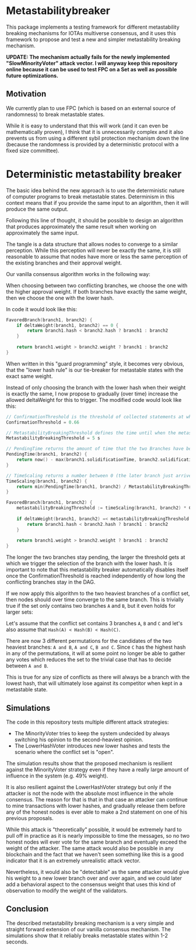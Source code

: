 # Metastabilitybreaker
This package implements a testing framework for different metastability breaking mechanisms for IOTAs multiverse consensus, and it uses this framework to propose and test a new and simpler metastability breaking mechanism.

**UPDATE: The mechanism actually fails for the newly implemented "SlowMinorityVoter" attack vector. I will anyway keep this repository online because it can be used to test FPC on a Set as well as possible future optimizations.**

## Motivation

We currently plan to use FPC (which is based on an external source of randomness) to break metastable states.

While it is easy to understand that this will work (and it can even be mathematically proven), I think that it is unnecessarily complex and it also prevents us from using a different sybil protection mechanism down the line (because the randomness is provided by a deterministic protocol with a fixed size committee).

# Deterministic metastability breaker

The basic idea behind the new approach is to use the deterministic nature of computer programs to break metastable states. Determinism in this context means that if you provide the same input to an algorithm, then it will produce the same output.

Following this line of thought, it should be possible to design an algorithm that produces approximately the same result when working on approximately the same input.

The tangle is a data structure that allows nodes to converge to a similar perception. While this perception will never be exactly the same, it is still reasonable to assume that nodes have more or less the same perception of the existing branches and their approval weight.

Our vanilla consensus algorithm works in the following way:

When choosing between two conflicting branches, we choose the one with the higher approval weight. If both branches have exactly the same weight, then we choose the one with the lower hash.

In code it would look like this:

```go
FavoredBranch(branch1, branch2) {
	if deltaWeight(branch1, branch2) == 0 {
		return branch1.hash < branch2.hash ? branch1 : branch2
	}
	
	return branch1.weight > branch2.weight ? branch1 : branch2
}
```

When written in this "guard programming" style, it becomes very obvious, that the "lower hash rule" is our tie-breaker for metastable states with the exact same weight.

Instead of only choosing the branch with the lower hash when their weight is exactly the same, I now propose to gradually (over time) increase the allowed deltaWeight for this to trigger. The modified code would look like this:

```go
// ConfirmationThreshold is the threshold of collected statements at which we consider something confirmed
ConfirmationThreshold = 0.66

// MetastabilityBreakingThreshold defines the time until when the metastability breaking mechanism will unfold its full power. 
MetastabilityBreakingThreshold = 5 s

// PendingTime returns the amount of time that the two Branches have been conflicting already (now - arrival time of the conflict).
PendingTime(branch1, branch2) {
	return now() - max(branch1.solidificationTime, branch2.solidificationTime)
}

// TimeScaling returns a number between 0 (the later branch just arrived) and 1 (the later branch arrived more than <MetastabilityBreakingThreshold> seconds ago)
TimeScaling(branch1, branch2) {
	return min(PendingTime(branch1, branch2) / MetastabilityBreakingThreshold, 1)
}

FavoredBranch(branch1, branch2) {
	metastabilityBreakingThreshold := timeScaling(branch1, branch2) * ConfirmationThreshold
	
	if deltaWeight(branch1, branch2) =< metastabilityBreakingThreshold {
		return branch1.hash < branch2.hash ? branch1 : branch2
	}
	
	return branch1.weight > branch2.weight ? branch1 : branch2
}
```

The longer the two branches stay pending, the larger the threshold gets at which we trigger the selection of the branch with the lower hash. It is important to note that this metastability breaker automatically disables itself once the ConfirmationThreshold is reached independently of how long the conflicting branches stay in the DAG.

If we now apply this algorithm to the two heaviest branches of a conflict set, then nodes should over time converge to the same branch. This is trivially true if the set only contains two branches `A` and `B`, but it even holds for larger sets:

Let's assume that the conflict set contains 3 branches `A`, `B` and `C` and let's also assume that `Hash(A) < Hash(B) < Hash(C)`.

There are now 3 different permutations for the candidates of the two heaviest branches: `A and B`,  `A and C`, `B and C`. Since `C` has the highest hash in any of the permutations, it will at some point no longer be able to gather any votes which reduces the set to the trivial case that has to decide between `A and B`.

This is true for any size of conflicts as there will always be a branch with the lowest hash, that will ultimately lose against its competitor when kept in a metastable state.

## Simulations

The code in this repository tests multiple different attack strategies:

- The MinorityVoter tries to keep the system undecided by always switching his opinion to the second-heaviest opinion.
- The LowerHashVoter introduces new lower hashes and tests the scenario where the conflict set is "open".

The simulation results show that the proposed mechanism is resilient against the MinorityVoter strategy even if they have a really large amount of influence in the system (e.g. 49% weight).

It is also resilient against the LowerHashVoter strategy but only if the attacker is not the node with the absolute most influence in the whole consensus. The reason for that is that in that case an attacker can continue to mine transactions with lower hashes, and gradually release them before any of the honest nodes is ever able to make a 2nd statement on one of his previous proposals.

While this attack is "theoretically" possible, it would be extremely hard to pull off in practice as it is nearly impossible to time the messages, so no two honest nodes will ever vote for the same branch and eventually exceed the weight of the attacker. The same attack would also be possible in any blockchain and the fact that we haven't seen something like this is a good indicator that it is an extremely unrealistic attack vector.

Nevertheless, it would also be "detectable" as the same attacker would give his weight to a new lower branch over and over again, and we could later add a behavioral aspect to the consensus weight that uses this kind of observation to modify the weight of the validators.

## Conclusion

The described metastability breaking mechanism is a very simple and straight forward extension of our vanilla consensus mechanism. The simulations show that it reliably breaks metastable states within 1-2 seconds.